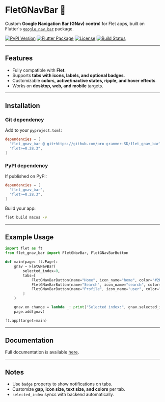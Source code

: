 # FletGNavBar 🌟

Custom **Google Navigation Bar (GNav) control** for Flet apps, built on Flutter's [`google_nav_bar`](https://pub.dev/packages/google_nav_bar) package.

[![PyPI Version](https://img.shields.io/pypi/v/flet_gnav_bar.svg)](https://pypi.org/project/flet_gnav_bar/)
[![Flutter Package](https://img.shields.io/pub/v/google_nav_bar.svg)](https://pub.dev/packages/google_nav_bar)
[![License](https://img.shields.io/github/license/pro-grammer-SD/flet_gnav_bar)](https://github.com/pro-grammer-SD/flet_gnav_bar/blob/main/LICENSE)
[![Build Status](https://img.shields.io/github/actions/workflow/status/pro-grammer-SD/flet_gnav_bar/python-package.yml)](https://github.com/pro-grammer-SD/flet_gnav_bar/actions)

---

## Features

- Fully compatible with **Flet**.
- Supports **tabs with icons, labels, and optional badges**.
- Customizable **colors, active/inactive states, ripple, and hover effects**.
- Works on **desktop, web, and mobile** targets.

---

## Installation

### Git dependency

Add to your `pyproject.toml`:

```toml
dependencies = [
  "flet_gnav_bar @ git+https://github.com/pro-grammer-SD/flet_gnav_bar",
  "flet>=0.28.3",
]
```

### PyPI dependency

If published on PyPI:

```toml
dependencies = [
  "flet_gnav_bar",
  "flet>=0.28.3",
]
```

Build your app:

```bash
flet build macos -v
```

---

## Example Usage

```python
import flet as ft
from flet_gnav_bar import FletGNavBar, FletGNavBarButton

def main(page: ft.Page):
    gnav = FletGNavBar(
        selected_index=0,
        tabs=[
            FletGNavBarButton(name="Home", icon_name="home", color="#2FB14F", badge="5"),
            FletGNavBarButton(name="Search", icon_name="search", color="#118DA3"),
            FletGNavBarButton(name="Profile", icon_name="user", color="#E6E21F", badge="!")
        ]
    )

    gnav.on_change = lambda _: print("Selected index:", gnav.selected_index)
    page.add(gnav)

ft.app(target=main)
```

---

## Documentation

Full documentation is available [here](https://pro-grammer-SD.github.io/flet_gnav_bar/).

---

## Notes

- Use `badge` property to show notifications on tabs.
- Customize **gap, icon size, text size, and colors** per tab.
- `selected_index` syncs with backend automatically.
